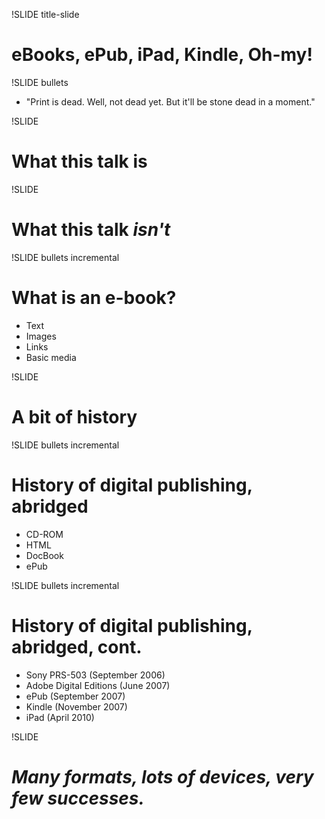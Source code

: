 !SLIDE title-slide

# eBooks, ePub, iPad, Kindle, Oh-my! #

!SLIDE bullets 
* "Print is dead. Well, not dead yet. But it'll be stone dead in a moment."

!SLIDE

<h1 style="margin-right: 0.88em;">What this talk is</h1>

!SLIDE

# What this talk _isn't_ #

!SLIDE bullets incremental

# What is an e-book? #

* Text
* Images
* Links
* Basic media

!SLIDE

# A bit of history #

!SLIDE bullets incremental

# History of digital publishing, abridged #

* CD-ROM
* HTML
* DocBook
* ePub

!SLIDE bullets incremental

# History of digital publishing, abridged, cont. #

* Sony PRS-503 (September 2006)
* Adobe Digital Editions (June 2007)
* ePub (September 2007)
* Kindle (November 2007)
* iPad (April 2010)

!SLIDE

# _Many formats, lots of devices, very few successes._ #


